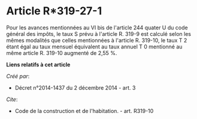 # Article R*319-27-1

Pour les avances mentionnées au VI bis de l'article 244 quater U du code général des impôts, le taux S prévu à l'article R.
319-9 est calculé selon les mêmes modalités que celles mentionnées à l'article R. 319-10, le taux T 2 étant égal au taux
mensuel équivalent au taux annuel T 0 mentionné au même article R. 319-10 augmenté de 2,55 %.

**Liens relatifs à cet article**

_Créé par_:

  - Décret n°2014-1437 du 2 décembre 2014 - art. 3

_Cite_:

  - Code de la construction et de l'habitation. - art. R319-10
